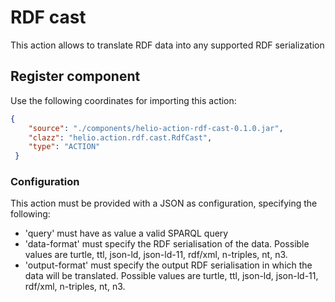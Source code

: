 # RDF cast

This action allows to translate RDF data into any supported RDF serialization

## Register component

Use the following coordinates for importing this action:

````json
{
    "source": "./components/helio-action-rdf-cast-0.1.0.jar",
    "clazz": "helio.action.rdf.cast.RdfCast",
    "type": "ACTION"
 }
````

### Configuration

This action must be provided with a JSON as configuration, specifying the following:
 - 'query' must have as value a valid SPARQL query
 - 'data-format' must specify the RDF serialisation of the data. Possible values are turtle, ttl, json-ld, json-ld-11, rdf/xml, n-triples, nt, n3.
 - 'output-format' must specify the output RDF serialisation in which the data will be translated. Possible values are turtle, ttl, json-ld, json-ld-11, rdf/xml, n-triples, nt, n3.
